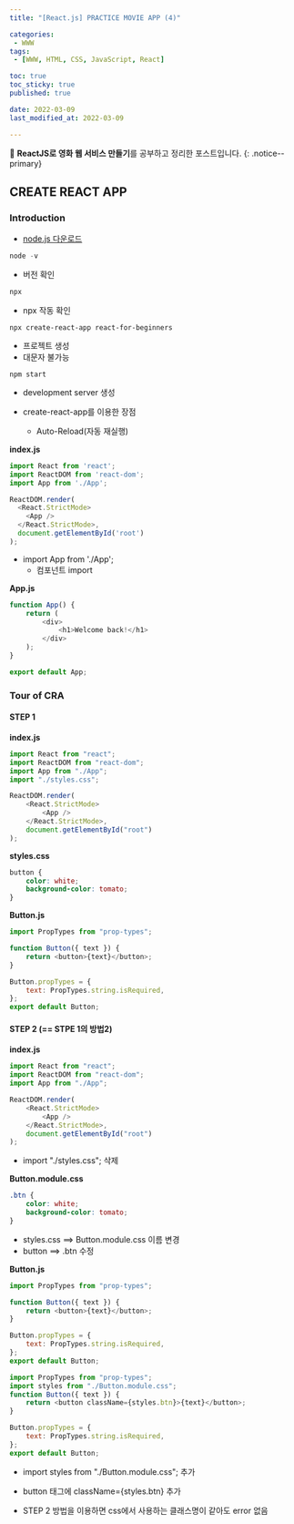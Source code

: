 ```yaml
---
title: "[React.js] PRACTICE MOVIE APP (4)"

categories:
 - WWW
tags:
 - [WWW, HTML, CSS, JavaScript, React]

toc: true
toc_sticky: true
published: true

date: 2022-03-09
last_modified_at: 2022-03-09

---
```


📄 **ReactJS로 영화 웹 서비스 만들기**를 공부하고 정리한 포스트입니다.
{: .notice--primary}

## CREATE REACT APP

### Introduction

- [node.js 다운로드](https://nodejs.org/ko/)



```powershell
node -v
```

- 버전 확인



```powershell
npx
```

- npx 작동 확인



```
npx create-react-app react-for-beginners
```

- 프로젝트 생성
- 대문자 불가능



```
npm start
```

- development server 생성

- create-react-app를 이용한 장점
  - Auto-Reload(자동 재실행)



**index.js**

```js
import React from 'react';
import ReactDOM from 'react-dom';
import App from './App';

ReactDOM.render(
  <React.StrictMode>
    <App />
  </React.StrictMode>,
  document.getElementById('root')
);
```

- import App from './App';
  - 컴포넌트 import

**App.js**

```js
function App() {
    return (
        <div>
            <h1>Welcome back!</h1>
        </div>
    );
}

export default App;
```



### Tour of CRA

#### STEP 1

**index.js**

```js
import React from "react";
import ReactDOM from "react-dom";
import App from "./App";
import "./styles.css";

ReactDOM.render(
    <React.StrictMode>
        <App />
    </React.StrictMode>,
    document.getElementById("root")
);
```

**styles.css**

```css
button {
    color: white;
    background-color: tomato;
}
```

**Button.js**

```js
import PropTypes from "prop-types";

function Button({ text }) {
    return <button>{text}</button>;
}

Button.propTypes = {
    text: PropTypes.string.isRequired,
};
export default Button;
```

#### STEP 2 (== STPE 1의 방법2)

**index.js**

```js
import React from "react";
import ReactDOM from "react-dom";
import App from "./App";

ReactDOM.render(
    <React.StrictMode>
        <App />
    </React.StrictMode>,
    document.getElementById("root")
);
```

- import "./styles.css"; 삭제

**Button.module.css**

```css
.btn {
    color: white;
    background-color: tomato;
}
```

- styles.css ==> Button.module.css 이름 변경
- button ==> .btn 수정

**Button.js**

```js
import PropTypes from "prop-types";

function Button({ text }) {
    return <button>{text}</button>;
}

Button.propTypes = {
    text: PropTypes.string.isRequired,
};
export default Button;

import PropTypes from "prop-types";
import styles from "./Button.module.css";
function Button({ text }) {
    return <button className={styles.btn}>{text}</button>;
}

Button.propTypes = {
    text: PropTypes.string.isRequired,
};
export default Button;

```

- import styles from "./Button.module.css"; 추가
- button 태그에 className={styles.btn} 추가

- STEP 2 방법을 이용하면 css에서 사용하는 클래스명이 같아도 error 없음
